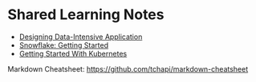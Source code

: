 # Shared Learning Notes

* [Designing Data-Intensive Application](./DDIA/0.Contents.md)
* [Snowflake: Getting Started](./Snowflake/notes/0.Contents.md)
* [Getting Started With Kubernetes](./K8s/GettingStartedWithKubernetes/1.Intro.md)

Markdown Cheatsheet: <https://github.com/tchapi/markdown-cheatsheet>
